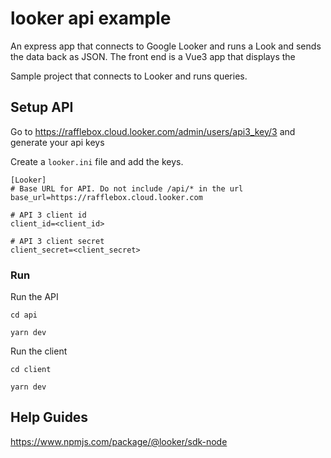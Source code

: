 # looker api example

An express app that connects to Google Looker and runs a Look and sends the data back as JSON. The front end is a Vue3 app that displays the  

Sample project that connects to Looker and runs queries.

## Setup API

Go to https://rafflebox.cloud.looker.com/admin/users/api3_key/3 and generate your api keys

Create a `looker.ini` file and add the keys.

```
[Looker]
# Base URL for API. Do not include /api/* in the url
base_url=https://rafflebox.cloud.looker.com

# API 3 client id
client_id=<client_id>

# API 3 client secret
client_secret=<client_secret>
```

### Run

Run the API

`cd api`

`yarn dev`

Run the client

`cd client`

`yarn dev`

## Help Guides

https://www.npmjs.com/package/@looker/sdk-node